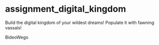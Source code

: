 # assignment_digital_kingdom
Build the digital kingdom of your wildest dreams! Populate it with fawning vassals!

BideoWego


